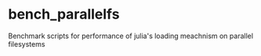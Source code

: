 # bench_parallelfs
Benchmark scripts for performance of julia's loading meachnism on parallel filesystems
